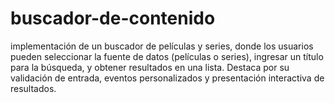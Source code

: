 # buscador-de-contenido
implementación de un buscador de películas y series, donde los usuarios pueden seleccionar la fuente de datos (películas o series), ingresar un título para la búsqueda, y obtener resultados en una lista. Destaca por su validación de entrada, eventos personalizados y presentación interactiva de resultados.
